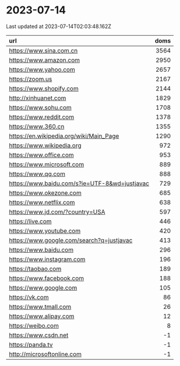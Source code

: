 # 2023-07-14

<!-- BEGIN -->
Last updated at 2023-07-14T02:03:48.162Z

url | doms
:- | -:
https://www.sina.com.cn | 3564
https://www.amazon.com | 2950
https://www.yahoo.com | 2657
https://zoom.us | 2167
https://www.shopify.com | 2144
http://xinhuanet.com | 1829
https://www.sohu.com | 1708
https://www.reddit.com | 1378
https://www.360.cn | 1355
https://en.wikipedia.org/wiki/Main_Page | 1290
https://www.wikipedia.org | 972
https://www.office.com | 953
https://www.microsoft.com | 889
https://www.qq.com | 888
https://www.baidu.com/s?ie=UTF-8&wd=justjavac | 729
https://www.okezone.com | 685
https://www.netflix.com | 638
https://www.jd.com/?country=USA | 597
https://live.com | 446
https://www.youtube.com | 420
https://www.google.com/search?q=justjavac | 413
https://www.baidu.com | 296
https://www.instagram.com | 196
https://taobao.com | 189
https://www.facebook.com | 188
https://www.google.com | 105
https://vk.com | 86
https://www.tmall.com | 26
https://www.alipay.com | 12
https://weibo.com | 8
https://www.csdn.net | -1
https://panda.tv | -1
http://microsoftonline.com | -1
<!-- END -->
